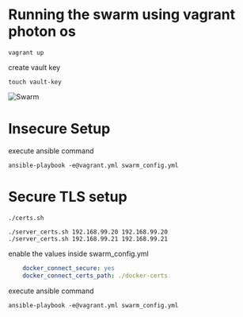 Running the swarm using vagrant photon os
===
```shell
vagrant up
```

create vault key
```shell
touch vault-key
```

![Swarm](https://mjzocw-dm2305.files.1drv.com/y3mvx71ilq0g0GmYoNb09Er-ybT4IwWZrtPRbfOIpd9q_91cdO67W-2xwZOOl5qwkWdDnrkSE6aid-bkvOfpLmYr30SRC2YFja3aPtLnrpvFOyrNco7wUXU7hwWTMD44JqtGWbgpDWqXZN8Is27o52RbGrX8orFWtMnWPIhVh5_0xk)

Insecure Setup
====

execute ansible command
```shell
ansible-playbook -e@vagrant.yml swarm_config.yml
```

Secure TLS setup
====

```shell
./certs.sh
```

```shell
./server_certs.sh 192.168.99.20 192.168.99.20
./server_certs.sh 192.168.99.21 192.168.99.21
```

enable the values inside swarm_config.yml
```yml
    docker_connect_secure: yes
    docker_connect_certs_path: ./docker-certs
```

execute ansible command
```shell
ansible-playbook -e@vagrant.yml swarm_config.yml
```
